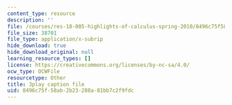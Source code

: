 ```yaml
---
content_type: resource
description: ''
file: /courses/res-18-005-highlights-of-calculus-spring-2010/8496c75f58ab2b23288a81bb7c2f9fdc_IDo4uPyqQbQ.srt
file_size: 38701
file_type: application/x-subrip
hide_download: true
hide_download_original: null
learning_resource_types: []
license: https://creativecommons.org/licenses/by-nc-sa/4.0/
ocw_type: OCWFile
resourcetype: Other
title: 3play caption file
uid: 8496c75f-58ab-2b23-288a-81bb7c2f9fdc
---
```

